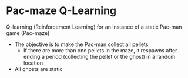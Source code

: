 # Pac-maze Q-Learning

Q-learning (Reinforcement Learning) for an instance of a static Pac-man game (Pac-maze)

- The objective is to make the Pac-man collect all pellets
  - If there are more than one pellets in the maze, it respawns after ending a period (collecting the pellet or the ghost) in a random location
- All ghosts are static
